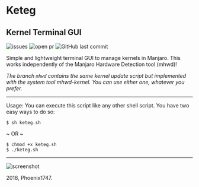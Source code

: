 # Keteg
## Kernel Terminal GUI
![issues](https://img.shields.io/github/issues/Phoenix1747/keteg.svg?style=for-the-badge) ![open pr](https://img.shields.io/github/issues-pr-raw/phoenix1747/keteg.svg?style=for-the-badge) ![GitHub last commit](https://img.shields.io/github/last-commit/phoenix1747/keteg.svg?style=for-the-badge)

Simple and lightweight terminal GUI to manage kernels in Manjaro. This works independently of the Manjaro Hardware Detection tool (mhwd)!

_The branch ```mhwd``` contains the same kernel update script but implemented with the system tool mhwd-kernel. You can use either one, whatever you prefer._

---

Usage: You can execute this script like any other shell script. You have two easy ways to do so:

```
$ sh keteg.sh
```
~ OR ~
```
$ chmod +x keteg.sh
$ ./keteg.sh
```

---

![screenshot](https://phoenix1747.github.io/host/keteg-master.png)

2018, Phoenix1747.
